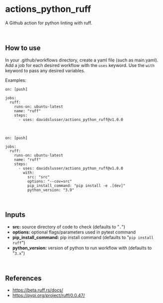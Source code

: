 # actions_python_ruff
A Github action for python linting with ruff.


<br/>

## How to use
In your .github/workflows directory, create a yaml file (such as main.yaml). Add a job for each desired workflow with the `uses` keyword. Use the `with` keyword to pass any desired variables.

Examples:

```
on: [push]

jobs:
  ruff:
    runs-on: ubuntu-latest
    name: "ruff"
    steps:
      - uses: davidslusser/actions_python_ruff@v1.0.0
```
<br/>

```
on: [push]

jobs:
  ruff:
    runs-on: ubuntu-latest
    name: "ruff"
    steps:
      - uses: davidslusser/actions_python_ruff@v1.0.0
        with:
          src: "src"
          options: "--cov=src"
          pip_install_command: "pip install -e .[dev]"
          python_version: "3.9"
```


<br/>

## Inputs
  - **src:** source directory of code to check (defaults to "`.`")
  - **options:** optional flags/parameters used in pytest command
  - **pip_install_command:** pip install command (defaults to "`pip install ruff`")
   - **python_version:** version of python to run workflow with (defaults to "`3.x`")


<br/>

## References
 - https://beta.ruff.rs/docs/
 - https://pypi.org/project/ruff/0.0.47/
